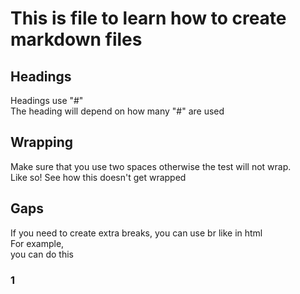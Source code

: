 # This is file to learn how to create markdown files

## Headings

Headings use "#"  
The heading will depend on how many "#" are used

## Wrapping

Make sure that you use two spaces otherwise the test will not wrap.  
Like so!
See how this doesn't get wrapped

## Gaps

If you  need to create extra breaks, you can use br like in html  
For example,
<br>
you can do this

### 1
